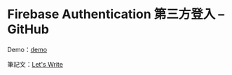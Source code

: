 # Firebase Authentication 第三方登入 – GitHub

Demo：[demo](https://letswritetw.github.io/letswrite-firebase-auth-github/)

筆記文：[Let's Write](https://letswrite.tw/firebase-auth-github/)
